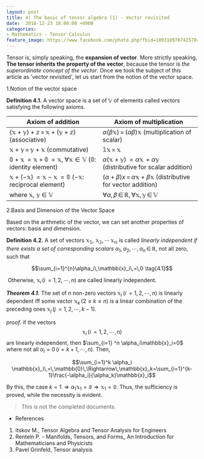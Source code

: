 ```yaml
---
layout: post
title: 4) The basic of tensor algebra (1) - Vector revisited
date:  2018-12-23 18:00:00 +0900
categories:
- Mathematics - Tensor Calculus
feature_image: https://www.facebook.com/photo.php?fbid=1893189787425704&set=a.1893187554092594&type=3&theater
---
```


Tensor is, simply speaking, the **expansion of vector**.  More strictly speaking, **The tensor inherits the property of the vector**, because the tensor is *the superordinate concept of the vector*. Once we took the subject of this article as 'vector revisited', let us start from the notion of the vector space.

 1.Notion of the vector space

**Definition 4.1.** A vector space is a set of $\mathbb{V}$ of elements called vectors satisfying the following axioms.

| Axiom of addition                                            | Axiom of multiplication                                      |
| ------------------------------------------------------------ | ------------------------------------------------------------ |
| $\mathbb{(x+y)+z}\,=\,\mathbb{x+(y+z)}$ (associative)        | $\alpha(\beta \mathbb{x})\,=\,(\alpha \beta)\mathbb{x}$ (multiplication of scalar) |
| $\mathbb{x} + \mathbb{y}\,=\,\mathbb{y} + \mathbb{x}$ (commutative) | $\mathbb{1 x}\,=\,\mathbb{x}$                                |
| $\mathbb{0+x}\,=\mathbb{x+0}\,=\mathbb{x}$, $\forall \mathbb{x} \in \mathbb{V}$ ($\mathbb{0}$: identity element) | $\alpha(\mathbb{x+y})\,=\alpha\mathbb{x}\,+\alpha\mathbb{y}$ (distributive for scalar addition) |
| $\mathbb{x+(-x)}\,=\mathbb{x-x}\,=\mathbb{0}$  ($-\mathbb{x}$: reciprocal element) | $(\alpha+\beta)x\,=\,\alpha\mathbb{x}+\beta\mathbb{x}$ (distributive for vector addition) |
| where $\mathbb{x}$,  $\mathbb{y}$ $\in$ $\mathbb{V}$         | $\forall \alpha,\,\beta\,\in\,\mathbb{R},\,\forall \mathbb{x},\,\mathbb{y}\,\in\,\mathbb{V}$ |

 2.Basis and Dimension of the Vector Space

Based on the arithmetic of the vector, we can set another properties of vectors: basis and dimension.

**Definition 4.2.** A set of vectors $\mathbb{x_1,\,\,x_2,\,\cdots\,x_n}$ is called *linearly independent if there exists a set of corresponding scalars* ${\alpha}_1,\,{\alpha}_2,\,\cdots,\,{\alpha}_n\,\in\,\mathbb{R}$, not all zero, such that

$$\sum_{i=1}^{n}\alpha_i\,\mathbb{x}_i\,=\,0 \tag{4.1}$$

​	Otherwise, $\mathbb{x}_i\,(i\,=1,2,\cdots,n)$ are called linearly independent.

***Theorem 4.1.*** The set of n non-zero vectors $\mathbb{x}_i\,(i\,=1,2,\cdots,n)$ is linearly dependent iff some vector $\mathbb{x}_k\,(2≤k≤n)$ is a linear combination of the preceding ones $\mathbb{x}_j\,(j\,=1,2,\cdots,k-1)$.

*proof*. if the vectors $$\mathbb{x}_i\,(i\,=1,2,\cdots,n)$$ are linearly independent, then $\sum_{i=1} ^n \alpha_i\mathbb{x}_i=0$  where not all $\alpha_i=0\,(i=k+1,\cdots,n)$. Then,

$$\sum_{i=1}^k \alpha_i \mathbb{x}_i\,=\,\mathbb{0}\,\Rightarrow\,\mathbb{x}_k=\sum_{i=1}^{k-1}\frac{-\alpha_i}{\alpha_k}\mathbb{x}_i$$

By this, the case $k=1\,\Rightarrow \alpha_1 \mathbb{x}_1=\mathbb{0} \Rightarrow \mathbb{x}_1=\mathbb{0}$. Thus, the sufficiency is proved, while the necessity is evident.



> This is not the completed documents.




* References

1. Itskov M., Tensor Algebra and Tensor Analysis for Engineers
2. Renteln P. - Manifolds, Tensors, and Forms_ An Introduction for Mathematicians and Physicists
3. Pavel Grinfeld, Tensor analysis

